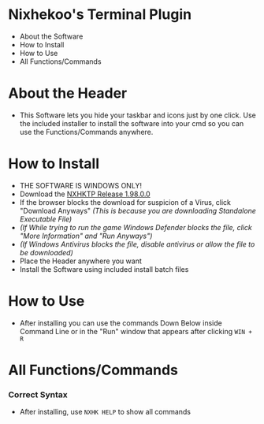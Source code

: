 # Nixhekoo's Terminal Plugin
- About the Software <br>
- How to Install <br>
- How to Use <br>
- All Functions/Commands <br>

# About the Header
- This Software lets you hide your taskbar and icons just by one click. Use the included installer to install the software into your cmd so you can use the Functions/Commands anywhere.

# How to Install
- THE SOFTWARE IS WINDOWS ONLY!
- Download the [NXHKTP Release 1.98.0.0](https://github.com/Nixhekoo/NXHKTerminalPlugin/releases/latest)
- If the browser blocks the download for suspicion of a Virus, click "Download Anyways" *(This is because you are downloading Standalone Executable File)*
- *(If While trying to run the game Windows Defender blocks the file, click "More Information" and "Run Anyways")*
- *(If Windows Antivirus blocks the file, disable antivirus or allow the file to be downloaded)*
- Place the Header anywhere you want
- Install the Software using included install batch files

# How to Use
- After installing you can use the commands Down Below inside Command Line or in the "Run" window that appears after clicking `WIN + R`

# All Functions/Commands
### Correct Syntax
- After installing, use `NXHK HELP` to show all commands
